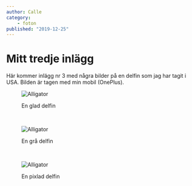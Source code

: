 ```yaml
---
author: Calle
category:
    - foton
published: "2019-12-25"
---
```

Mitt tredje inlägg
==================================

Här kommer inlägg nr 3 med några bilder på en delfin som jag har tagit i USA. Bilden är tagen med min mobil (OnePlus).

<!--more-->

<figure class="figure center">
    <img src="image/delfin.jpg?width=400&crop-to-fit&area=0,0,30,20" alt="Alligator">
    <figcaption>
        <p>En glad delfin</p>
    </figcaption>
</figure>
<br>

<figure class="figure center">
    <img src="image/delfin.jpg?width=400&crop-to-fit&area=0,0,30,20&f=grayscale" alt="Alligator">
    <figcaption>
        <p>En grå delfin</p>
    </figcaption>
</figure>
<br>


<figure class="figure center">
    <img src="image/delfin.jpg?width=400&crop-to-fit&area=0,0,30,20&f=pixelate,10,1" alt="Alligator">
    <figcaption>
        <p>En pixlad delfin</p>
    </figcaption>
</figure>
<br>
